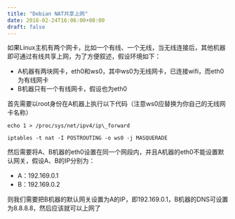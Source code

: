 ```yaml
---
title: "Debian NAT共享上网"
date: 2018-02-24T16:06:00+08:00
draft: false
---
```


如果Linux主机有两个网卡，比如一个有线、一个无线，当无线连接后，其他机器即可通过有线共享上网，为了方便叙述，假设环境如下：


* A机器有两块网卡，eth0和ws0，其中ws0为无线网卡，已连接wifi，而eth0为有线网卡
* B机器只有一个有线网卡，假设也为eth0


首先需要以root身份在A机器上执行以下代码（注意ws0应替换为你自己的无线网卡名称）




```
echo 1 > /proc/sys/net/ipv4/ip\_forward
iptables -t nat -I POSTROUTING -o ws0 -j MASQUERADE
```


然后需要将A、B机器的eth0设置在同一个网段内，并且A机器的eth0不能设置默认网关，假设A、B的IP分别为：


* A：192.169.0.1
* B：192.169.0.2


则我们需要把B机器的默认网关设置为A的IP，即192.169.0.1，B机器的DNS可设置为8.8.8.8，然后应该就可以上网了


 


